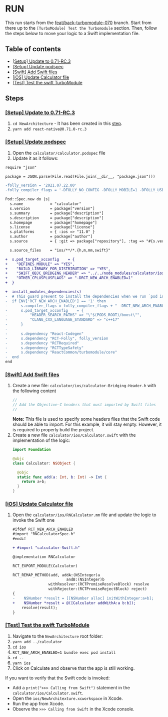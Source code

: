 # RUN

This run starts from the [feat/back-turbomodule-070](https://github.com/react-native-community/RNNewArchitectureLibraries/tree/feat/back-turbomodule-070) branch.
Start from there up to the `[TurboModule] Test the Turbomodule` section. Then, follow the steps below to move your logic to a Swift implementation file.

## Table of contents

* [[Setup] Update to 0.71-RC.3](#update)
* [[Setup] Update podspec](#update-podspec)
* [[Swift] Add Swift files](#swift)
* [[iOS] Update Calculator file](#update-calculator)
* [[Test] Test the swift TurboModule](#test-swift)

## Steps

### <a name="update" />[[Setup] Update to 0.71-RC.3]()

1. `cd NewArchitecture` - It has been created in this [step](https://github.com/react-native-community/RNNewArchitectureLibraries/tree/feat/back-turbomodule-070#tm-test).
2. `yarn add react-native@0.71.0-rc.3`

### <a name="update-podspec" />[[Setup] Update podspec]()

1. Open the `calculator/calculator.podspec` file
2. Update it as it follows:
```diff
require "json"

package = JSON.parse(File.read(File.join(__dir__, "package.json")))

-folly_version = '2021.07.22.00'
-folly_compiler_flags = '-DFOLLY_NO_CONFIG -DFOLLY_MOBILE=1 -DFOLLY_USE_LIBCPP=1 -Wno-comma -Wno-shorten-64-to-32'

Pod::Spec.new do |s|
  s.name            = "calculator"
  s.version         = package["version"]
  s.summary         = package["description"]
  s.description     = package["description"]
  s.homepage        = package["homepage"]
  s.license         = package["license"]
  s.platforms       = { :ios => "11.0" }
  s.author          = package["author"]
  s.source          = { :git => package["repository"], :tag => "#{s.version}" }

  s.source_files    = "ios/**/*.{h,m,mm,swift}"

+  s.pod_target_xcconfig    = {
+    "DEFINES_MODULE" => "YES",
+    "BUILD_LIBRARY_FOR_DISTRIBUTION" => "YES",
+    "SWIFT_OBJC_BRIDGING_HEADER" => "../../node_modules/calculator/ios/calculator-Bridging-Header.h",
+    "OTHER_CPLUSPLUSFLAGS" => "-DRCT_NEW_ARCH_ENABLED=1"
+  }

+  install_modules_dependencies(s)
-  # This guard prevent to install the dependencies when we run `pod install` in the old architecture.
-  if ENV['RCT_NEW_ARCH_ENABLED'] == '1' then
-      s.compiler_flags = folly_compiler_flags + " -DRCT_NEW_ARCH_ENABLED=1"
-      s.pod_target_xcconfig    = {
-          "HEADER_SEARCH_PATHS" => "\"$(PODS_ROOT)/boost\"",
-          "CLANG_CXX_LANGUAGE_STANDARD" => "c++17"
-      }
-
-      s.dependency "React-Codegen"
-      s.dependency "RCT-Folly", folly_version
-      s.dependency "RCTRequired"
-      s.dependency "RCTTypeSafety"
-      s.dependency "ReactCommon/turbomodule/core"
-  end
end
```

### <a name="swift" />[[Swift] Add Swift files]()

1. Create a new file: `calculator/ios/calculator-Bridging-Header.h` with the following content
    ```c++
    //
    // Add the Objective-C headers that must imported by Swift files
    //
    ```
    **Note:** This file is used to specify some headers files that the Swift code should be able to import. For this example, it will stay empty. However, it is required to properly build the project.
2. Create a new file `calculator/ios/Calculator.swift` with the implementation of the logic:
    ```swift
    import Foundation

    @objc
    class Calculator: NSObject {

      @objc
      static func add(a: Int, b: Int) -> Int {
        return a+b;
      }
    }
    ```

### <a name="upadet-calculator" />[[iOS] Update Calculator file]()

1. Open the `calculator/ios/RNCalculator.mm` file and update the logic to invoke the Swift one
    ```diff
    #ifdef RCT_NEW_ARCH_ENABLED
    #import "RNCalculatorSpec.h"
    #endif

    + #import "calculator-Swift.h"

    @implementation RNCalculator

    RCT_EXPORT_MODULE(Calculator)

    RCT_REMAP_METHOD(add, addA:(NSInteger)a
                            andB:(NSInteger)b
                    withResolver:(RCTPromiseResolveBlock) resolve
                    withRejecter:(RCTPromiseRejectBlock) reject)
    {
    -    NSNumber *result = [[NSNumber alloc] initWithInteger:a+b];
    +    NSNumber *result = @([Calculator addWithA:a b:b]);
        resolve(result);
    }
    ```

### <a name="test-swift" /> [[Test] Test the swift TurboModule]()

1. Navigate to the `NewArchitecture` root folder:
2. `yarn add ../calculator`
3. `cd ios`
4. `RCT_NEW_ARCH_ENABLED=1 bundle exec pod install`
5. `cd ..`
6. `yarn ios`
7. Click on Calculate and observe that the app is still working.

If you want to verify that the Swift code is invoked:
- Add a `print(">>> Calling from Swift")` statement in the `calculator/ios/Calculator.swift`.
- Open the `ios/NewArchitexture.xcworkspace` in Xcode.
- Run the app from Xcode.
- Observe the `>>> Calling from Swift` in the Xcode console.
